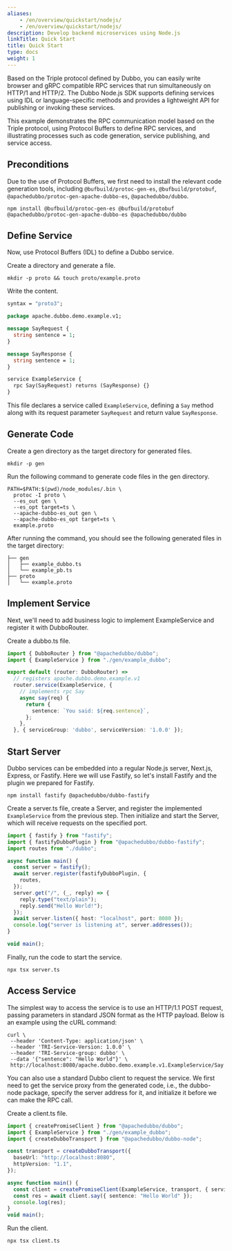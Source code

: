 ```yaml
---
aliases:
    - /en/overview/quickstart/nodejs/
    - /en/overview/quickstart/nodejs/
description: Develop backend microservices using Node.js
linkTitle: Quick Start
title: Quick Start
type: docs
weight: 1
---
```


Based on the Triple protocol defined by Dubbo, you can easily write browser and gRPC compatible RPC services that run simultaneously on HTTP/1 and HTTP/2. The Dubbo Node.js SDK supports defining services using IDL or language-specific methods and provides a lightweight API for publishing or invoking these services.

This example demonstrates the RPC communication model based on the Triple protocol, using Protocol Buffers to define RPC services, and illustrating processes such as code generation, service publishing, and service access.

## <span id="precondition">Preconditions</span>

Due to the use of Protocol Buffers, we first need to install the relevant code generation tools, including `@bufbuild/protoc-gen-es`, `@bufbuild/protobuf`, `@apachedubbo/protoc-gen-apache-dubbo-es`, `@apachedubbo/dubbo`.

```Shell
npm install @bufbuild/protoc-gen-es @bufbuild/protobuf @apachedubbo/protoc-gen-apache-dubbo-es @apachedubbo/dubbo
```

## <span id="defineService">Define Service</span>

Now, use Protocol Buffers (IDL) to define a Dubbo service.

Create a directory and generate a file.

```Shell
mkdir -p proto && touch proto/example.proto
```

Write the content.

```Protobuf
syntax = "proto3";

package apache.dubbo.demo.example.v1;

message SayRequest {
  string sentence = 1;
}

message SayResponse {
  string sentence = 1;
}

service ExampleService {
  rpc Say(SayRequest) returns (SayResponse) {}
}
```

This file declares a service called `ExampleService`, defining a `Say` method along with its request parameter `SayRequest` and return value `SayResponse`.

## <span id="generateCode">Generate Code</span>

Create a gen directory as the target directory for generated files.

```
mkdir -p gen
```

Run the following command to generate code files in the gen directory.

```Shell
PATH=$PATH:$(pwd)/node_modules/.bin \
  protoc -I proto \
  --es_out gen \
  --es_opt target=ts \
  --apache-dubbo-es_out gen \
  --apache-dubbo-es_opt target=ts \
  example.proto
```

After running the command, you should see the following generated files in the target directory:

```Plain Text
├── gen
│   ├── example_dubbo.ts
│   └── example_pb.ts
├── proto
│   └── example.proto
```

## <span id="implementService">Implement Service</span>

Next, we'll need to add business logic to implement ExampleService and register it with DubboRouter.

Create a dubbo.ts file.

```typescript
import { DubboRouter } from "@apachedubbo/dubbo";
import { ExampleService } from "./gen/example_dubbo";

export default (router: DubboRouter) =>
  // registers apache.dubbo.demo.example.v1
  router.service(ExampleService, {
    // implements rpc Say
    async say(req) {
      return {
        sentence: `You said: ${req.sentence}`,
      };
    },
  }, { serviceGroup: 'dubbo', serviceVersion: '1.0.0' });
```

## <span id="startServer">Start Server</span>

Dubbo services can be embedded into a regular Node.js server, Next.js, Express, or Fastify. Here we will use Fastify, so let's install Fastify and the plugin we prepared for Fastify.

```Shell
npm install fastify @apachedubbo/dubbo-fastify
```

Create a server.ts file, create a Server, and register the implemented `ExampleService` from the previous step. Then initialize and start the Server, which will receive requests on the specified port.

```typescript
import { fastify } from "fastify";
import { fastifyDubboPlugin } from "@apachedubbo/dubbo-fastify";
import routes from "./dubbo";

async function main() {
  const server = fastify();
  await server.register(fastifyDubboPlugin, {
    routes,
  });
  server.get("/", (_, reply) => {
    reply.type("text/plain");
    reply.send("Hello World!");
  });
  await server.listen({ host: "localhost", port: 8080 });
  console.log("server is listening at", server.addresses());
}

void main();
```

Finally, run the code to start the service.

```Shell
npx tsx server.ts
```

## <span id="accessService">Access Service</span>

The simplest way to access the service is to use an HTTP/1.1 POST request, passing parameters in standard JSON format as the HTTP payload. Below is an example using the cURL command:

```Shell
curl \
 --header 'Content-Type: application/json' \
 --header 'TRI-Service-Version: 1.0.0' \
 --header 'TRI-Service-group: dubbo' \
 --data '{"sentence": "Hello World"}' \
 http://localhost:8080/apache.dubbo.demo.example.v1.ExampleService/Say
```

You can also use a standard Dubbo client to request the service. We first need to get the service proxy from the generated code, i.e., the dubbo-node package, specify the server address for it, and initialize it before we can make the RPC call.

Create a client.ts file.

```typescript
import { createPromiseClient } from "@apachedubbo/dubbo";
import { ExampleService } from "./gen/example_dubbo";
import { createDubboTransport } from "@apachedubbo/dubbo-node";

const transport = createDubboTransport({
  baseUrl: "http://localhost:8080",
  httpVersion: "1.1",
});

async function main() {
  const client = createPromiseClient(ExampleService, transport, { serviceVersion: '1.0.0', serviceGroup: 'dubbo' });
  const res = await client.say({ sentence: "Hello World" });
  console.log(res);
}
void main();
```

Run the client.

```Shell
npx tsx client.ts
```

